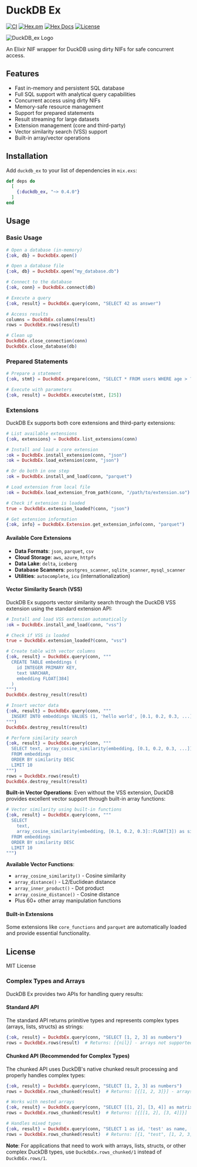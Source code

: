 # DuckDB Ex

[![CI](https://github.com/alexiob/duckdb_ex/actions/workflows/ci.yml/badge.svg)](https://github.com/alexiob/duckdb_ex/actions/workflows/ci.yml)
[![Hex.pm](https://img.shields.io/hexpm/v/duckdb_ex.svg)](https://hex.pm/packages/duckdb_ex)
[![Hex Docs](https://img.shields.io/badge/hex-docs-blue.svg)](https://hexdocs.pm/duckdb_ex/)
[![License](https://img.shields.io/badge/license-MIT-blue.svg)](https://github.com/alexiob/duckdb_ex/blob/main/LICENSE)

![DuckDB_ex Logo](assets/logo.png)

An Elixir NIF wrapper for DuckDB using dirty NIFs for safe concurrent access.

## Features

- Fast in-memory and persistent SQL database
- Full SQL support with analytical query capabilities
- Concurrent access using dirty NIFs
- Memory-safe resource management
- Support for prepared statements
- Result streaming for large datasets
- Extension management (core and third-party)
- Vector similarity search (VSS) support
- Built-in array/vector operations

## Installation

Add `duckdb_ex` to your list of dependencies in `mix.exs`:

```elixir
def deps do
  [
    {:duckdb_ex, "~> 0.4.0"}
  ]
end
```

## Usage

### Basic Usage

```elixir
# Open a database (in-memory)
{:ok, db} = DuckdbEx.open()

# Open a database file
{:ok, db} = DuckdbEx.open("my_database.db")

# Connect to the database
{:ok, conn} = DuckdbEx.connect(db)

# Execute a query
{:ok, result} = DuckdbEx.query(conn, "SELECT 42 as answer")

# Access results
columns = DuckdbEx.columns(result)
rows = DuckdbEx.rows(result)

# Clean up
DuckdbEx.close_connection(conn)
DuckdbEx.close_database(db)
```

### Prepared Statements

```elixir
# Prepare a statement
{:ok, stmt} = DuckdbEx.prepare(conn, "SELECT * FROM users WHERE age > ?")

# Execute with parameters
{:ok, result} = DuckdbEx.execute(stmt, [25])
```

### Extensions

DuckDB Ex supports both core extensions and third-party extensions:

```elixir
# List available extensions
{:ok, extensions} = DuckdbEx.list_extensions(conn)

# Install and load a core extension
:ok = DuckdbEx.install_extension(conn, "json")
:ok = DuckdbEx.load_extension(conn, "json")

# Or do both in one step
:ok = DuckdbEx.install_and_load(conn, "parquet")

# Load extension from local file
:ok = DuckdbEx.load_extension_from_path(conn, "/path/to/extension.so")

# Check if extension is loaded
true = DuckdbEx.extension_loaded?(conn, "json")

# Get extension information
{:ok, info} = DuckdbEx.Extension.get_extension_info(conn, "parquet")
```

#### Available Core Extensions

- **Data Formats**: `json`, `parquet`, `csv`
- **Cloud Storage**: `aws`, `azure`, `httpfs`
- **Data Lake**: `delta`, `iceberg`
- **Database Scanners**: `postgres_scanner`, `sqlite_scanner`, `mysql_scanner`
- **Utilities**: `autocomplete`, `icu` (internationalization)

#### Vector Similarity Search (VSS)

DuckDB Ex supports vector similarity search through the DuckDB VSS extension using the standard extension API:

```elixir
# Install and load VSS extension automatically
:ok = DuckdbEx.install_and_load(conn, "vss")

# Check if VSS is loaded
true = DuckdbEx.extension_loaded?(conn, "vss")

# Create table with vector columns
{:ok, result} = DuckdbEx.query(conn, """
  CREATE TABLE embeddings (
    id INTEGER PRIMARY KEY,
    text VARCHAR,
    embedding FLOAT[384]
  )
""")
DuckdbEx.destroy_result(result)

# Insert vector data
{:ok, result} = DuckdbEx.query(conn, """
  INSERT INTO embeddings VALUES (1, 'hello world', [0.1, 0.2, 0.3, ...])
""")
DuckdbEx.destroy_result(result)

# Perform similarity search
{:ok, result} = DuckdbEx.query(conn, """
  SELECT text, array_cosine_similarity(embedding, [0.1, 0.2, 0.3, ...]) as similarity
  FROM embeddings
  ORDER BY similarity DESC
  LIMIT 10
""")
rows = DuckdbEx.rows(result)
DuckdbEx.destroy_result(result)
```

**Built-in Vector Operations**: Even without the VSS extension, DuckDB provides excellent vector support through built-in array functions:

```elixir
# Vector similarity using built-in functions
{:ok, result} = DuckdbEx.query(conn, """
  SELECT
    text,
    array_cosine_similarity(embedding, [0.1, 0.2, 0.3]::FLOAT[3]) as similarity
  FROM embeddings
  ORDER BY similarity DESC
  LIMIT 10
""")
```

**Available Vector Functions**:

- `array_cosine_similarity()` - Cosine similarity
- `array_distance()` - L2/Euclidean distance
- `array_inner_product()` - Dot product
- `array_cosine_distance()` - Cosine distance
- Plus 60+ other array manipulation functions

#### Built-in Extensions

Some extensions like `core_functions` and `parquet` are automatically loaded and provide essential functionality.

## License

MIT License

### Complex Types and Arrays

DuckDB Ex provides two APIs for handling query results:

#### Standard API

The standard API returns primitive types and represents complex types (arrays, lists, structs) as strings:

```elixir
{:ok, result} = DuckdbEx.query(conn, "SELECT [1, 2, 3] as numbers")
rows = DuckdbEx.rows(result)  # Returns: [{nil}] - arrays not supported
```

#### Chunked API (Recommended for Complex Types)

The chunked API uses DuckDB's native chunked result processing and properly handles complex types:

```elixir
{:ok, result} = DuckdbEx.query(conn, "SELECT [1, 2, 3] as numbers")
rows = DuckdbEx.rows_chunked(result)  # Returns: [{[1, 2, 3]}] - arrays as Elixir lists

# Works with nested arrays
{:ok, result} = DuckdbEx.query(conn, "SELECT [[1, 2], [3, 4]] as matrix")
rows = DuckdbEx.rows_chunked(result)  # Returns: [{[[1, 2], [3, 4]]}]

# Handles mixed types
{:ok, result} = DuckdbEx.query(conn, "SELECT 1 as id, 'test' as name, [1, 2, 3] as numbers")
rows = DuckdbEx.rows_chunked(result)  # Returns: [{1, "test", [1, 2, 3]}]
```

**Note**: For applications that need to work with arrays, lists, structs, or other complex DuckDB types, use `DuckdbEx.rows_chunked/1` instead of `DuckdbEx.rows/1`.
